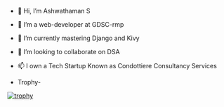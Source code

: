 - 👋 Hi, I’m Ashwathaman S
- 👀 I’m a web-developer at GDSC-rmp
- 🌱 I’m currently mastering Django and Kivy
- 💞️ I’m looking to collaborate on DSA
- 📫 I own a Tech Startup Known as Condottiere Consultancy Services
 

- Trophy-

[![trophy](https://github-profile-trophy.vercel.app/?username=Ashwaaahere)](https://github.com/ryo-ma/github-profile-trophy)
